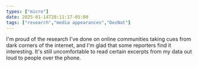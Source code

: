 ```yaml
---
types: ["micro"]
date: 2025-01-14T20:11:17-05:00
tags: ["research","media appearances","DezNat"]
---
```

I'm proud of the research I've done on online communities taking cues from dark corners of the internet, and I'm glad that some reporters find it interesting. It's still uncomfortable to read certain excerpts from my data out loud to people over the phone.
